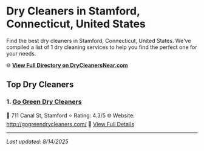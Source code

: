 # Dry Cleaners in Stamford, Connecticut, United States

Find the best dry cleaners in Stamford, Connecticut, United States. We've compiled a list of 1 dry cleaning services to help you find the perfect one for your needs.

🌐 **[View Full Directory on DryCleanersNear.com](https://drycleanersnear.com/city/US/Connecticut/Stamford)**

## Top Dry Cleaners

### 1. [Go Green Dry Cleaners](https://drycleanersnear.com/dryCleaner/6897fd3bf0fbf4db3ddec463/go-green-dry-cleaners)
📍 711 Canal St, Stamford
⭐ Rating: 4.3/5
🌐 Website: http://gogreendrycleaners.com/
🔗 [View Full Details](https://drycleanersnear.com/dryCleaner/6897fd3bf0fbf4db3ddec463/go-green-dry-cleaners)


---

*Last updated: 8/14/2025*
